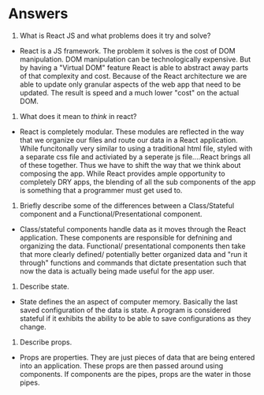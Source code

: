 # Answers

1.  What is React JS and what problems does it try and solve?
+ React is a JS framework. The problem it solves is the cost of DOM manipulation. DOM manipulation can be
  technologically expensive. But by having a "Virtual DOM" feature React is able to abstract away parts of that 
  complexity and cost. Because of the React architecture we are able to update only granular aspects of the web app that need to be updated. The result is speed and a much lower "cost" on the actual DOM.

1.  What does it mean to _think_ in react?

+ React is completely modular. These modules are reflected in the way that we organize our files and route our data in a React application. While funcitonally very similar to using a traditional html file, styled with a separate css file and activiated by a seperate js file....React brings all of these together. Thus we have to shift the way that we think about composing the app. While React provides ample opportunity to completely DRY apps, the blending of all the sub components of the app is something that a programmer must get used to.

1.  Briefly describe some of the differences between a Class/Stateful component and a Functional/Presentational component.
+ Class/stateful components handle data as it moves through the React application. These components are responsible for defnining and organizing the data. Functional/ presentational components then take that more clearly defined/ potentially better organized data and "run it through" functions and commands that dictate presentation such that now the data is actually being made useful for the app user.

1.  Describe state.
+ State defines the an aspect of computer memory. Basically the last saved configuration of the data is state. A program is considered stateful if it exhibits the ability to be able to save configurations as they change.

1.  Describe props.
+ Props are properties. They are just pieces of data that are being entered into an application. These props are then passed around using components. If components are the pipes, props are the water in those pipes.
